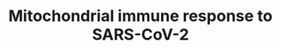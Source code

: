 ---
annotations:
- id: DOID:2945
  parent: disease by infectious agent
  type: Disease Ontology
  value: severe acute respiratory syndrome
- id: PW:0000013
  parent: disease pathway
  type: Pathway Ontology
  value: disease pathway
- id: PW:0000023
  parent: regulatory pathway
  type: Pathway Ontology
  value: immune response pathway
- id: DOID:0080600
  parent: disease by infectious agent
  type: Disease Ontology
  value: COVID-19
authors:
- GabrielCouillaud
- Clairebillingsley
- Egonw
- Fehrhart
- Eweitz
- Finterly
- KJTLUC
- NhungP
citedin:
- link: 10.3390/pathogens12111373
  title: Transcriptional Profiling of SARS-CoV-2-Infected Calu-3 Cells Reveals Immune-Related
    Signaling Pathways (2024)
- link: PMC11951896
  title: 'Dynamic Gene Attention Focus (DyGAF): Enhancing Biomarker Identification
    Through Dual-Model Attention Networks'
communities:
- COVID19
- ONTOX
description: SARS-CoV-2 mitochondrial immune response
last-edited: 2024-07-21
ndex: e6088f88-8b74-11eb-9e72-0ac135e8bacf
organisms:
- Homo sapiens
redirect_from:
- /index.php/Pathway:WP5038
- /instance/WP5038
- /instance/WP5038_r134348
revision: r134348
schema-jsonld:
- '@context': https://schema.org/
  '@id': https://wikipathways.github.io/pathways/WP5038.html
  '@type': Dataset
  creator:
    '@type': Organization
    name: WikiPathways
  description: SARS-CoV-2 mitochondrial immune response
  keywords:
  - ACAD9
  - ACE
  - ACE2
  - AGT
  - AGTR1
  - AGTR2
  - BCS1L
  - CTSL
  - DDX58
  - ECSIT
  - Envelope Protein E
  - HSP90
  - IFIH1
  - IFN-I
  - IKBKE
  - IRF3
  - IRF7
  - MAS1
  - MAVS
  - Membrane Glycoprotein M
  - NDUFAF1
  - NDUFB9
  - NFKB1
  - NFKB2
  - NLRX1
  - NOX1
  - Nucleoprotein N
  - PHB
  - PHB2
  - PLpro
  - ROS
  - Renin
  - S1
  - S2
  - Spike Glycoprotein S
  - TBK1
  - TICAM1
  - TLR3
  - TLR7
  - TMEM173
  - TMPRSS2
  - TOMM70
  - TRAF3
  - TRAF6
  - angiotensin (1-7)
  - angiotensin I
  - angiotensin II
  - angiotensin-(1-9)
  - cGAMP
  - cGAS
  - nsp13
  - nsp2
  - nsp6
  - nsp7
  - orf6
  - orf9b
  - orf9c
  license: CC0
  name: Mitochondrial immune response to SARS-CoV-2
seo: CreativeWork
title: Mitochondrial immune response to SARS-CoV-2
wpid: WP5038
---